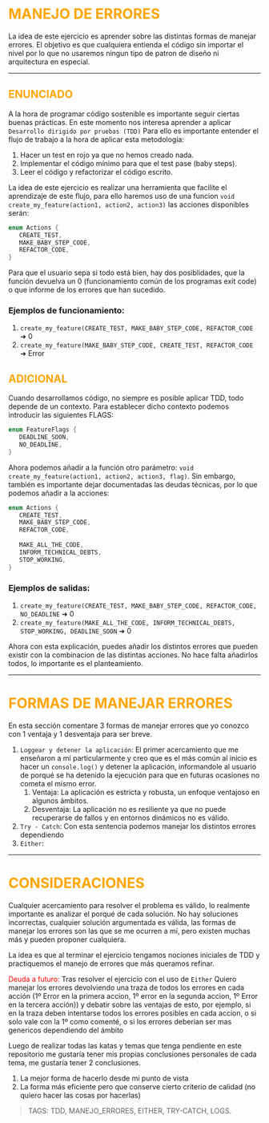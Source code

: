 # <span style="color:orange">MANEJO DE ERRORES</span>
La idea de este ejercicio es aprender sobre las 
distintas formas de manejar errores. El objetivo es que cualquiera
entienda el código sin importar el nivel por lo que no usaremos ningun tipo
de patron de diseño ni arquitectura en especial.

---

## <span style="color:orange">ENUNCIADO</span>

A la hora de programar código sostenible es importante seguir ciertas buenas prácticas. 
En este momento nos interesa aprender a aplicar ``Desarrollo dirigido por pruebas (TDD)``
Para ello es importante entender el flujo de trabajo a la hora de aplicar esta metodología:

1. Hacer un test en rojo ya que no hemos creado nada.
2. Implementar el código mínimo para que el test pase (baby steps).
3. Leer el código y refactorizar el código escrito.

La idea de este ejercicio es realizar una herramienta que facilite el aprendizaje de este flujo, para ello haremos
uso de una funcion ``void create_my_feature(action1, action2, action3)`` las acciones disponibles serán:

```java
enum Actions {
   CREATE_TEST,
   MAKE_BABY_STEP_CODE,
   REFACTOR_CODE,
}
```
Para que el usuario sepa si todo está bien, hay dos posiblidades, que la función devuelva un 0 
(funcionamiento común de los programas exit code) o que informe de los errores que han sucedido.

### Ejemplos de funcionamiento:

1. `create_my_feature(CREATE_TEST, MAKE_BABY_STEP_CODE, REFACTOR_CODE` ➜ 0
2. `create_my_feature(MAKE_BABY_STEP_CODE, CREATE_TEST, REFACTOR_CODE` ➜ Error

## <span style="color:orange">ADICIONAL</span>

Cuando desarrollamos código, no siempre es posible aplicar TDD, todo depende de un contexto.
Para establecer dicho contexto podemos introducir las siguientes FLAGS:

```java
enum FeatureFlags {
   DEADLINE_SOON,
   NO_DEADLINE,
}
```
Ahora podemos añadir a la función otro parámetro: ``void create_my_feature(action1, action2, action3, flag)``.
Sin embargo, también es importante dejar documentadas las deudas técnicas, por lo que podemos añadir a la acciones:

```java
enum Actions {
   CREATE_TEST,
   MAKE_BABY_STEP_CODE,
   REFACTOR_CODE,
   
   MAKE_ALL_THE_CODE,
   INFORM_TECHNICAL_DEBTS,
   STOP_WORKING,
}
```
### Ejemplos de salidas:
1. `create_my_feature(CREATE_TEST, MAKE_BABY_STEP_CODE, REFACTOR_CODE, NO_DEADLINE` ➜ 0
2. `create_my_feature(MAKE_ALL_THE_CODE, INFORM_TECHNICAL_DEBTS, STOP_WORKING, DEADLINE_SOON` ➜ 0

Ahora con esta explicación, puedes añadir los distintos errores que pueden existir con la combinacion de las distintas acciones. No hace falta añadirlos todos, lo importante es el planteamiento.

---

# <span style="color:orange">FORMAS DE MANEJAR ERRORES</span>
En esta sección comentare 3 formas de manejar errores que yo conozco
con 1 ventaja y 1 desventaja para ser breve.
1. ``Loggear y detener la aplicación``: El primer acercamiento 
que me enseñaron a mí particularmente y creo que es el más común
al inicio es hacer un ``console.log()`` y detener la aplicación,
informandole al usuario de porqué se ha detenido la ejecución para
que en futuras ocasiones no cometa el mismo error.
   1. Ventaja: La aplicación es estricta y robusta, un enfoque
   ventajoso en algunos ámbitos.
   2. Desventaja: La aplicación no es resiliente ya que no puede
   recuperarse de fallos y en entornos dinámicos no es válido.
2. ``Try - Catch``: Con esta sentencia podemos manejar los distintos errores dependiendo
3. ``Either``: 
---

# <span style="color:orange">CONSIDERACIONES</span>

Cualquier acercamiento para resolver el problema es válido, 
lo realmente importante es analizar el porqué de cada solución.
No hay soluciones incorrectas, cualquier solución argumentada
es válida, las formas de manejar los errores son las que se me ocurren 
a mí, pero existen muchas más y pueden proponer cualquiera.

La idea es que al terminar el ejercicio tengamos nociones iniciales de TDD y practiquemos el manejo de errores
que más queramos refinar.

<span style="color:red">Deuda a futuro:</span> Tras resolver el ejercicio con el uso de `Either` Quiero manejar los errores devolviendo una traza de todos los errores en cada acción (1º Error en la primera accion, 1º error en la segunda accion, 1º Error en la tercera acción))
y debatir sobre las ventajas de esto, por ejemplo, si en la traza deben intentarse todos los errores posibles en cada accion,
o si solo vale con la 1º como comenté, o si los errores deberian ser mas genericos dependiendo del ámbito

Luego de realizar todas las katas y temas que tenga pendiente en este repositorio
me gustaría tener mis propias conclusiones personales de cada tema, me gustaría tener 2 conclusiones.
1. La mejor forma de hacerlo desde mi punto de vista
2. La forma más eficiente pero que conserve cierto criterio de calidad (no quiero hacer las cosas por hacerlas)
> TAGS: TDD, MANEJO_ERRORES, EITHER, TRY-CATCH, LOGS.